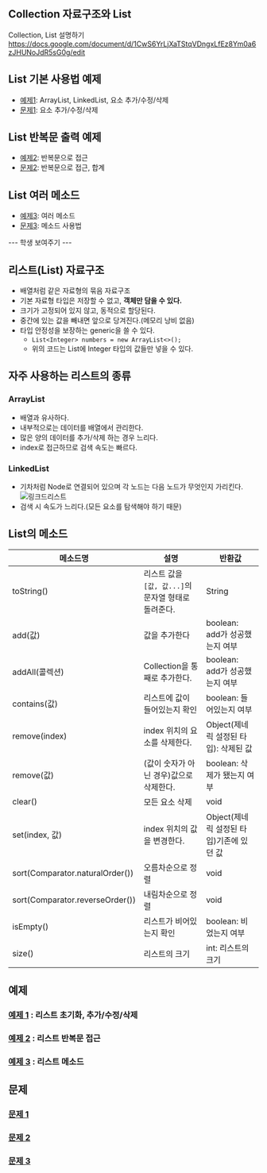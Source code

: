 ## Collection 자료구조와 List
Collection, List 설명하기  
https://docs.google.com/document/d/1CwS6YrLjXaTStqVDngxLfEz8Ym0a6zJHUNoJdR5sG0g/edit  

## List 기본 사용법 예제
- [예제1](ex01/Ex01.java): ArrayList, LinkedList, 요소 추가/수정/삭제  
- [문제1](quiz01/README.md): 요소 추가/수정/삭제  

## List 반복문 출력 예제
- [예제2](ex02/Ex02.java): 반복문으로 접근
- [문제2](quiz02/README.md): 반복문으로 접근, 합계

## List 여러 메소드
- [예제3](ex03/Ex03.java): 여러 메소드
- [문제3](quiz03/README.md): 메소드 사용법

--- 학생 보여주기 ---
## 리스트(List) 자료구조
- 배열처럼 같은 자료형의 묶음 자료구조
- 기본 자료형 타입은 저장할 수 없고, **객체만 담을 수 있다.**
- 크기가 고정되어 있지 않고, 동적으로 할당된다.
- 중간에 있는 값을 빼내면 앞으로 당겨진다.(메모리 낭비 없음)
- 타입 안정성을 보장하는 generic을 쓸 수 있다.
   - `List<Integer> numbers = new ArrayList<>();`
   - 위의 코드는 List에 Integer 타입의 값들만 넣을 수 있다.

## 자주 사용하는 리스트의 종류
### ArrayList
- 배열과 유사하다.
- 내부적으로는 데이터를 배열에서 관리한다.
- 많은 양의 데이터를 추가/삭제 하는 경우 느리다.
- index로 접근하므로 검색 속도는 빠르다.

### LinkedList
- 기차처럼 Node로 연결되어 있으며 각 노드는 다음 노드가 무엇인지 가리킨다.  
![링크드리스트](https://lh4.googleusercontent.com/cWFQD2vsXtCSXgw6N94UQT0nfZUa0SzBs4UfCbJwOImmz6MxUSPeYLRqH8tK6X7cHtrLcl0d7g6LFrb6kXYzuBLekOOA47RBXUH7vekVYvN4unKJvzSDPL81G2xRF3NBAQ)
- 검색 시 속도가 느리다.(모든 요소를 탐색해야 하기 때문)

## List의 메소드
|메소드명|설명|반환값|
|---|---|---|
|toString()|리스트 값을 `[값, 값...]`의 문자열 형태로 돌려준다.|String|
|add(값)|값을 추가한다|boolean: add가 성공했는지 여부|
|addAll(콜렉션)|Collection을 통째로 추가한다.|boolean: add가 성공했는지 여부|
|contains(값)|리스트에 값이 들어있는지 확인|boolean: 들어있는지 여부|
|remove(index)|index 위치의 요소를 삭제한다.|Object(제네릭 설정된 타입): 삭제된 값|
|remove(값)|(값이 숫자가 아닌 경우)값으로 삭제한다.|boolean: 삭제가 됐는지 여부|
|clear()|모든 요소 삭제|void|
|set(index, 값)|index 위치의 값을 변경한다.|Object(제네릭 설정된 타입)기존에 있던 값|
|sort(Comparator.naturalOrder())|오름차순으로 정렬|void|
|sort(Comparator.reverseOrder())|내림차순으로 정렬|void|
|isEmpty()|리스트가 비어있는지 확인|boolean: 비었는지 여부|
|size()|리스트의 크기|int: 리스트의 크기|


## 예제
### [예제 1](ex01/Ex01.java) : 리스트 초기화, 추가/수정/삭제
### [예제 2](ex02/Ex02.java) : 리스트 반복문 접근
### [예제 3](ex03/Ex03.java) : 리스트 메소드

## 문제
### [문제 1](quiz01/README.md)
### [문제 2](quiz02/README.md)
### [문제 3](quiz03/README.md)